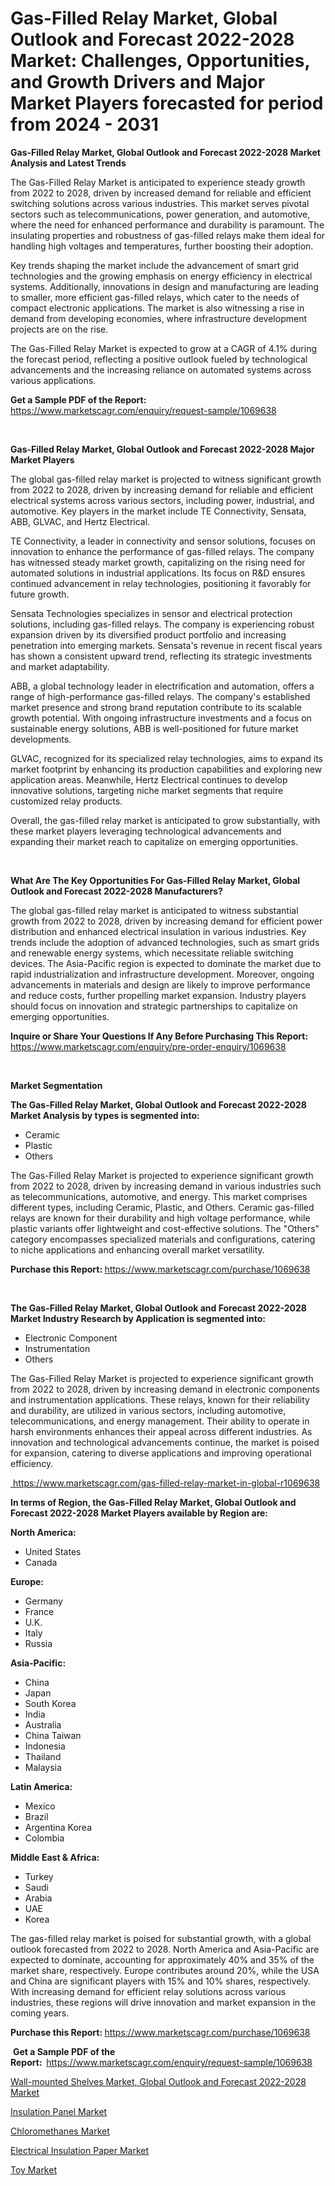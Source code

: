 <p><h1>Gas-Filled Relay Market, Global Outlook and Forecast 2022-2028 Market: Challenges, Opportunities, and Growth Drivers and Major Market Players forecasted for period from 2024 - 2031</h1></p><p><strong>Gas-Filled Relay Market, Global Outlook and Forecast 2022-2028 Market Analysis and Latest Trends</strong></p>
<p><p>The Gas-Filled Relay Market is anticipated to experience steady growth from 2022 to 2028, driven by increased demand for reliable and efficient switching solutions across various industries. This market serves pivotal sectors such as telecommunications, power generation, and automotive, where the need for enhanced performance and durability is paramount. The insulating properties and robustness of gas-filled relays make them ideal for handling high voltages and temperatures, further boosting their adoption.</p><p>Key trends shaping the market include the advancement of smart grid technologies and the growing emphasis on energy efficiency in electrical systems. Additionally, innovations in design and manufacturing are leading to smaller, more efficient gas-filled relays, which cater to the needs of compact electronic applications. The market is also witnessing a rise in demand from developing economies, where infrastructure development projects are on the rise.</p><p>The Gas-Filled Relay Market is expected to grow at a CAGR of 4.1% during the forecast period, reflecting a positive outlook fueled by technological advancements and the increasing reliance on automated systems across various applications.</p></p>
<p><strong>Get a Sample PDF of the Report:&nbsp;</strong> <a href="https://www.marketscagr.com/enquiry/request-sample/1069638">https://www.marketscagr.com/enquiry/request-sample/1069638</a></p>
<p>&nbsp;</p>
<p><strong>Gas-Filled Relay Market, Global Outlook and Forecast 2022-2028 Major Market Players</strong></p>
<p><p>The global gas-filled relay market is projected to witness significant growth from 2022 to 2028, driven by increasing demand for reliable and efficient electrical systems across various sectors, including power, industrial, and automotive. Key players in the market include TE Connectivity, Sensata, ABB, GLVAC, and Hertz Electrical.</p><p>TE Connectivity, a leader in connectivity and sensor solutions, focuses on innovation to enhance the performance of gas-filled relays. The company has witnessed steady market growth, capitalizing on the rising need for automated solutions in industrial applications. Its focus on R&D ensures continued advancement in relay technologies, positioning it favorably for future growth.</p><p>Sensata Technologies specializes in sensor and electrical protection solutions, including gas-filled relays. The company is experiencing robust expansion driven by its diversified product portfolio and increasing penetration into emerging markets. Sensata's revenue in recent fiscal years has shown a consistent upward trend, reflecting its strategic investments and market adaptability.</p><p>ABB, a global technology leader in electrification and automation, offers a range of high-performance gas-filled relays. The company's established market presence and strong brand reputation contribute to its scalable growth potential. With ongoing infrastructure investments and a focus on sustainable energy solutions, ABB is well-positioned for future market developments.</p><p>GLVAC, recognized for its specialized relay technologies, aims to expand its market footprint by enhancing its production capabilities and exploring new application areas. Meanwhile, Hertz Electrical continues to develop innovative solutions, targeting niche market segments that require customized relay products.</p><p>Overall, the gas-filled relay market is anticipated to grow substantially, with these market players leveraging technological advancements and expanding their market reach to capitalize on emerging opportunities.</p></p>
<p>&nbsp;</p>
<p><strong>What Are The Key Opportunities For Gas-Filled Relay Market, Global Outlook and Forecast 2022-2028 Manufacturers?</strong></p>
<p><p>The global gas-filled relay market is anticipated to witness substantial growth from 2022 to 2028, driven by increasing demand for efficient power distribution and enhanced electrical insulation in various industries. Key trends include the adoption of advanced technologies, such as smart grids and renewable energy systems, which necessitate reliable switching devices. The Asia-Pacific region is expected to dominate the market due to rapid industrialization and infrastructure development. Moreover, ongoing advancements in materials and design are likely to improve performance and reduce costs, further propelling market expansion. Industry players should focus on innovation and strategic partnerships to capitalize on emerging opportunities.</p></p>
<p><strong>Inquire or Share Your Questions If Any Before Purchasing This Report:</strong> <a href="https://www.marketscagr.com/enquiry/pre-order-enquiry/1069638">https://www.marketscagr.com/enquiry/pre-order-enquiry/1069638</a></p>
<p>&nbsp;</p>
<p><strong>Market Segmentation</strong></p>
<p><strong>The Gas-Filled Relay Market, Global Outlook and Forecast 2022-2028 Market Analysis by types is segmented into:</strong></p>
<p><ul><li>Ceramic</li><li>Plastic</li><li>Others</li></ul></p>
<p><p>The Gas-Filled Relay Market is projected to experience significant growth from 2022 to 2028, driven by increasing demand in various industries such as telecommunications, automotive, and energy. This market comprises different types, including Ceramic, Plastic, and Others. Ceramic gas-filled relays are known for their durability and high voltage performance, while plastic variants offer lightweight and cost-effective solutions. The "Others" category encompasses specialized materials and configurations, catering to niche applications and enhancing overall market versatility.</p></p>
<p><strong>Purchase this Report:&nbsp;</strong><a href="https://www.marketscagr.com/purchase/1069638">https://www.marketscagr.com/purchase/1069638</a></p>
<p>&nbsp;</p>
<p><strong>The Gas-Filled Relay Market, Global Outlook and Forecast 2022-2028 Market Industry Research by Application is segmented into:</strong></p>
<p><ul><li>Electronic Component</li><li>Instrumentation</li><li>Others</li></ul></p>
<p><p>The Gas-Filled Relay Market is projected to experience significant growth from 2022 to 2028, driven by increasing demand in electronic components and instrumentation applications. These relays, known for their reliability and durability, are utilized in various sectors, including automotive, telecommunications, and energy management. Their ability to operate in harsh environments enhances their appeal across different industries. As innovation and technological advancements continue, the market is poised for expansion, catering to diverse applications and improving operational efficiency.</p></p>
<p><a href="https://www.marketscagr.com/gas-filled-relay-market-in-global-r1069638">&nbsp;https://www.marketscagr.com/gas-filled-relay-market-in-global-r1069638</a></p>
<p><strong>In terms of Region, the Gas-Filled Relay Market, Global Outlook and Forecast 2022-2028 Market Players available by Region are:</strong></p>
<p>
    <p> <strong> North America: </strong>
        <ul>
            <li>United States</li>
            <li>Canada</li>
        </ul>
        </p> 
    <p> <strong> Europe: </strong>
        <ul>
            <li>Germany</li>
            <li>France</li>
            <li>U.K.</li>
            <li>Italy</li>
            <li>Russia</li>
        </ul>
        </p> 
    <p> <strong> Asia-Pacific: </strong>
        <ul>
            <li>China</li>
            <li>Japan</li>
            <li>South Korea</li>
            <li>India</li>
            <li>Australia</li>
            <li>China Taiwan</li>
            <li>Indonesia</li>
            <li>Thailand</li>
            <li>Malaysia</li>
        </ul>
        </p> 
    <p> <strong> Latin America: </strong>
        <ul>
            <li>Mexico</li>
            <li>Brazil</li>
            <li>Argentina Korea</li>
            <li>Colombia</li>
        </ul>
        </p> 
    <p> <strong> Middle East & Africa: </strong>
        <ul>
            <li>Turkey</li>
            <li>Saudi</li>
            <li>Arabia</li>
            <li>UAE</li>
            <li>Korea</li>
        </ul>
    </p>
    </p>
<p><p>The gas-filled relay market is poised for substantial growth, with a global outlook forecasted from 2022 to 2028. North America and Asia-Pacific are expected to dominate, accounting for approximately 40% and 35% of the market share, respectively. Europe contributes around 20%, while the USA and China are significant players with 15% and 10% shares, respectively. With increasing demand for efficient relay solutions across various industries, these regions will drive innovation and market expansion in the coming years.</p></p>
<p><strong>Purchase this Report: </strong><a href="https://www.marketscagr.com/purchase/1069638">https://www.marketscagr.com/purchase/1069638</a></p>
<p>&nbsp;<strong>Get a Sample PDF of the Report:&nbsp;&nbsp;</strong><a href="https://www.marketscagr.com/enquiry/request-sample/1069638">https://www.marketscagr.com/enquiry/request-sample/1069638</a></p>
<p><strong></strong></p>
<p><p><a href="https://github.com/Krish2023na/Market-Research-Report-List-6/blob/main/wall-mounted-shelves-market-global-outlook-and-forecast-2022-2028-market.md">Wall-mounted Shelves Market, Global Outlook and Forecast 2022-2028 Market</a></p><p><a href="https://issuu.com/reportprime-2/docs/insulation-panel-market-size-2030.p_ddc3cbee4cadb7">Insulation Panel Market</a></p><p><a href="https://www.linkedin.com/pulse/global-chloromethanes-market-trends-insights-growth-opportunities-uwgce?trackingId=GmpsIWflSxyiH7Ll1iOMIQ%3D%3D">Chloromethanes Market</a></p><p><a href="https://www.linkedin.com/pulse/global-electrical-insulation-paper-market-opportunities-vruce?trackingId=L%2BhlTqPRRBisFODFZq8aKA%3D%3D">Electrical Insulation Paper Market</a></p><p><a href="https://medium.com/@rasaunharrison331/the-toy-industry-analysis-report-offers-a-comprehensive-and-current-examination-of-the-market-c3f740baeeff">Toy Market</a></p></p>
